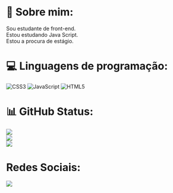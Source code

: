 # 💫 Sobre mim:
Sou estudante de front-end. <br>Estou estudando Java Script. <br>Estou a procura de estágio.


# 💻 Linguagens de programação:
![CSS3](https://img.shields.io/badge/css3-%231572B6.svg?style=for-the-badge&logo=css3&logoColor=white) ![JavaScript](https://img.shields.io/badge/javascript-%23323330.svg?style=for-the-badge&logo=javascript&logoColor=%23F7DF1E) ![HTML5](https://img.shields.io/badge/html5-%23E34F26.svg?style=for-the-badge&logo=html5&logoColor=white)
# 📊 GitHub Status:
![](https://github-readme-stats.vercel.app/api?username=Pedro-Pereira-de-Paula&theme=radical&hide_border=false&include_all_commits=true&count_private=false)<br/>
![](https://github-readme-streak-stats.herokuapp.com/?user=Pedro-Pereira-de-Paula&theme=radical&hide_border=false)<br/>
![](https://github-readme-stats.vercel.app/api/top-langs/?username=Pedro-Pereira-de-Paula&theme=radical&hide_border=false&include_all_commits=true&count_private=false&layout=compact)

# Redes Sociais:
<a href="https://www.linkedin.com/in/pedro-pereira-de-paula-a165b6229/" target="_blank"> <img src="https://img.shields.io/badge/LinkedIn-0077B5?style=for-the-badge&logo=linkedin&logoColor=white" target="_blank"></a>
